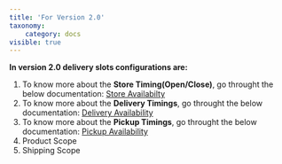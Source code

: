 ```yaml
---
title: 'For Version 2.0'
taxonomy:
    category: docs
visible: true
---
```


**In version 2.0 delivery slots configurations are:**
1. To know more about the **Store Timing(Open/Close)**, go throught the below documentation: [Store Availabilty](https://www.sellacious.com/documentation-v2#/learn/delivery%20slots/for-version-2-0/store-availability)
2. To know more about the **Delivery Timings**, go throught the below documentation: [Delivery Availability
](https://www.sellacious.com/documentation-v2#/learn/delivery%20slots/for-version-2-0/delivery-availability)
3. To know more about the **Pickup Timings**, go throught the below documentation: [Pickup Availability
](https://www.sellacious.com/documentation-v2#/learn/delivery%20slots/for-version-2-0/pickup-availability)
4. Product Scope [](https://www.sellacious.com/learn/delivery%20slots/for-version-2-0/product-and-shipping-scope#product-scope)
5. Shipping Scope [](https://www.sellacious.com/learn/delivery%20slots/for-version-2-0/product-and-shipping-scope#shipping-scope)

